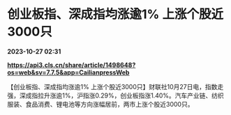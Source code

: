 # 创业板指、深成指均涨逾1% 上涨个股近3000只

**2023-10-27 02:31**

**https://api3.cls.cn/share/article/1498648?os=web&sv=7.7.5&app=CailianpressWeb**

【创业板指、深成指均涨逾1% 上涨个股近3000只】财联社10月27日电，指数走强，深成指拉升涨逾1%，沪指涨0.29%，创业板指涨1.40%。汽车产业链、纺织服装、食品消费、锂电池等方向涨幅居前，两市上涨个股近3000只。